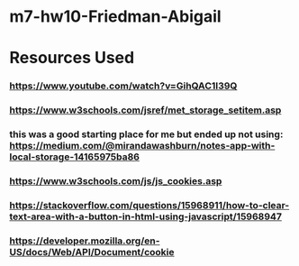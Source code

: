 # m7-hw10-Friedman-Abigail
# Resources Used
### https://www.youtube.com/watch?v=GihQAC1I39Q
### https://www.w3schools.com/jsref/met_storage_setitem.asp
### this was a good starting place for me but ended up not using: https://medium.com/@mirandawashburn/notes-app-with-local-storage-14165975ba86
### https://www.w3schools.com/js/js_cookies.asp 
### https://stackoverflow.com/questions/15968911/how-to-clear-text-area-with-a-button-in-html-using-javascript/15968947 
### https://developer.mozilla.org/en-US/docs/Web/API/Document/cookie 